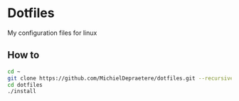 # Dotfiles

My configuration files for linux

## How to

```bash
cd ~
git clone https://github.com/MichielDepraetere/dotfiles.git --recursive
cd dotfiles
./install
```

